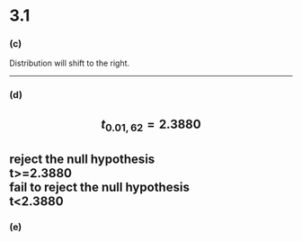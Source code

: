 # 3.1
### **(c)**
Distribution will shift to the right.


---

### **(d)**
$$t_{0.01,62} = 2.3880 $$  
reject the null hypothesis  
t>=2.3880  
fail to reject the null hypothesis  
t<2.3880
---

### **(e)**
